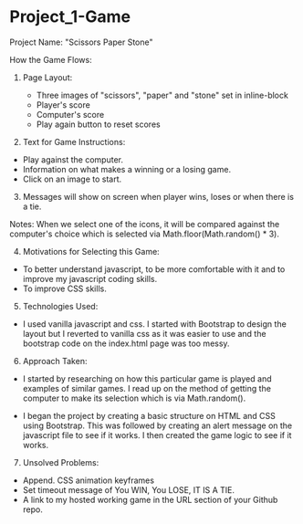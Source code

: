 # Project_1-Game
Project Name: "Scissors Paper Stone"


How the Game Flows:
1) Page Layout:
    - Three images of "scissors", "paper" and "stone" set in inline-block
    - Player's score
    - Computer's score
    - Play again button to reset scores

2) Text for Game Instructions:
- Play against the computer.
- Information on what makes a winning or a losing game.
- Click on an image to start.

3) Messages will show on screen when player wins, loses or when there is a tie.

Notes:
When we select one of the icons, it will be compared against the computer's choice which is selected via Math.floor(Math.random() * 3).


4) Motivations for Selecting this Game:
- To better understand javascript, to be more comfortable with it and to improve my javascript coding skills.
- To improve CSS skills.


5) Technologies Used:
- I used vanilla javascript and css. I started with Bootstrap to design the layout but I reverted to vanilla css as it was easier to use and the bootstrap code on the index.html page was too messy.

6) Approach Taken:
- I started by researching on how this particular game is played and examples of similar games. I read up on the method of getting the computer to make its selection which is via Math.random().

- I began the project by creating a basic structure on HTML and CSS using Bootstrap. This was followed by creating an alert message on the javascript file to see if it works. I then created the game logic to see if it works.

7) Unsolved Problems:
- Append. CSS animation keyframes
- Set timeout message of You WIN, You LOSE, IT IS A TIE.
- A link to my hosted working game in the URL section of your Github repo.

